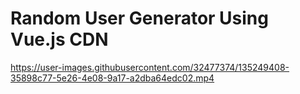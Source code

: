 # Random User Generator Using Vue.js CDN


https://user-images.githubusercontent.com/32477374/135249408-35898c77-5e26-4e08-9a17-a2dba64edc02.mp4

